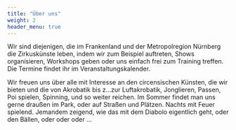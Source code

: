 ```yaml
---
title: "Über uns"
weight: 2
header_menu: true
---
```


Wir sind diejenigen, die im Frankenland und der Metropolregion Nürnberg die Zirkuskünste leben, indem wir zum Beispiel auftreten, Shows organisieren, Workshops geben oder uns einfach frei zum Training treffen. Die Termine findet ihr im Veranstaltungskalender.

Wir freuen uns über alle mit Interesse an den circensischen Künsten, die wir bieten und die von Akrobatik bis z…zur Luftakrobatik, Jonglieren, Passen, Poi spielen, Spinning, und so weiter reichen. Im Sommer findet man uns gerne draußen im Park, oder auf Straßen und Plätzen. Nachts mit Feuer spielend. Jemandem zeigend, wie das mit dem Diabolo eigentlich geht, oder den Bällen, oder oder oder …